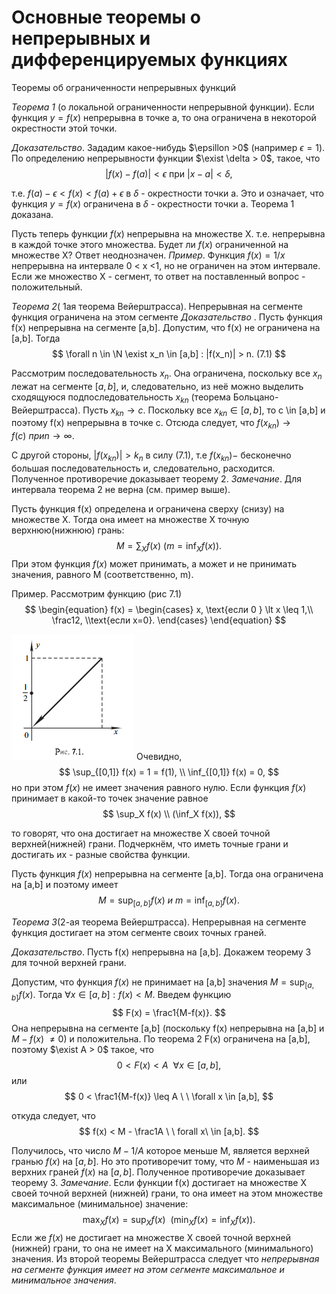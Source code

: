 # Основные теоремы о непрерывных и дифференцируемых функциях

Теоремы об ограниченности непрерывных функций

_Теорема 1_ (о локальной ограниченности непрерывной функции). Если функция $y = f(x)$ непрерывна в точке а, то она ограничена в некоторой окрестности этой точки.

_Доказательство_. Зададим какое-нибудь $\epsillon >0$ (например $\epsilon = 1$). 
По определению непрерывности функции $\exist \delta > 0$, такое, что 
$$
    |f(x) - f(a)| < \epsilon \text{   при   } |x-a| < \delta,
$$

т.е. $f(a) - \epsilon < f(x) < f(a) + \epsilon$ в $\delta$ - окрестности точки а. Это и означает, что функция $y = f(x)$ ограничена в $\delta$ - окрестности точки а. Теорема 1 доказана.

Пусть теперь функции $f(x)$ непрерывна на множестве X. т.е. непрерывна в каждой точке этого множества. Будет ли $f(x)$ ограниченной на множестве X? Ответ неоднозначен.
_Пример_. Функция $f(x) = 1/x$ непрерывна на интервале 0 < x <1, но не ограничен на этом интервале.
Если же множество X - сегмент, то ответ на поставленный вопрос - положительный.

_Теорема 2_( 1ая теорема Вейерштрасса).
Непрерывная на сегменте функция ограничена на этом сегменте
_Доказательство_ . Пусть функция f(x) непрерывна на сегменте [a,b]. Допустим, что f(x) не ограничена на [a,b]. Тогда
$$
    \forall n \in \N \exist x_n \in [a,b] : |f(x_n)| > n. (7.1)
$$

Рассмотрим последовательность ${x_n}$. Она ограничена, поскольку все $x_n$ лежат на сегменте $[a,b]$, и, следовательно, из неё можно выделить сходящуюся подпоследовательность ${x_{kn}}$ (теорема Больцано-Вейерштрасса). Пусть ${x_{kn}} \to c$. Поскольку все $x_{kn} \in [a,b]$, то c \in [a,b] и поэтому f(x) непрерывна в точке с. Отсюда следует, что $f(x_{kn}) \to f(c)\ при n\to\infty$.

С другой стороны, $|f(x_{kn})| > k_n$ в силу (7.1), т.е ${f(x_{kn})} -$ бесконечно большая последовательность и, следовательно, расходится. Полученное противоречие доказывает теорему 2.
_Замечание_. Для интервала теорема 2 не верна (см. пример выше).

Пусть функция f(x) определена и ограничена сверху (снизу) на множестве X. Тогда она имеет на множестве X точную верхнюю(нижнюю) грань:
$$
    M = \sum_{X} f(x) \ (m = \inf_X f(x)).
$$
При этом функция $f(x)$ может принимать, а может и не принимать значения, равного M (соответственно, m).

Пример. Рассмотрим функцию (рис 7.1)
$$
    \begin{equation} 
        f(x) = \begin{cases} 
            x, \text{если 0 } \lt x \leq 1,\\ 
            \frac12, \\text{если x=0}.
        \end{cases}
    \end{equation}
$$

![](../Картинки/Рис%207.1.png)
Очевидно,
$$
    \sup_{[0,1]} f(x) = 1 = f(1), \\ \inf_{[0,1]} f(x) = 0,
$$
но при этом $f(x)$ не имеет значения равного нулю.
Если функция $f(x)$ принимает в какой-то точек значение равное
$$
    \sup_X f(x) \\ (\inf_X f(x)),
$$

то говорят, что она достигает на множестве X своей точной верхней(нижней) грани. Подчеркнём, что иметь точные грани и достигать их - разные свойства функции.

Пусть функция $f(x)$ непрерывна на сегменте [a,b]. Тогда она ограничена на [a,b] и поэтому имеет
$$
    M = \sup_{[a,b]}f(x) \ и \ m=\inf_{[a,b]} f(x).
$$

_Теорема 3_(2-ая теорема Вейерштрасса). Непрерывная на сегменте функция достигает на этом сегменте своих точных граней.

_Доказательство_. Пусть f(x) непрерывна на [a,b]. Докажем теорему 3 для точной верхней грани.

Допустим, что функция $f(x)$ не принимает на [a,b] значения $M = \sup_{[a,b]} f(x)$. Тогда $\forall x \in [a,b]:f(x) < M$. Введем функцию
$$
    F(x) = \frac1{M-f(x)}.
$$
Она непрерывна на сегменте [a,b] (поскольку f(x) непрерывна на [a,b] и $M - f(x)$ $\neq 0$) и положительна. По теорема 2 F(x) ограничена на [a,b], поэтому $\exist A > 0$ такое, что
$$
    0 < F(x) < A \ \ \forall x \in [a,b],
$$
или
$$
    0 < \frac1{M-f(x)} \leq A \ \ \forall x \in [a,b],
$$

откуда следует, что 
$$
    f(x) < M - \frac1A \ \ forall x\ \in [a,b].
$$

Получилось, что число $M-1/A$ которое меньше M, является верхней гранью $f(x)$ на $[a,b]$. Но это противоречит тому, что $M$ - наименьшая из верхних граней $f(x)$ на $[a,b]$. Полученное противоречие доказывает теорему 3.
_Замечание_. Если функции f(x) достигает на множестве X своей точной верхней (нижней) грани, то она имеет на этом множестве 
максимальное (минимальное) значение:
$$
    \max_X f(x) = \sup_X f(x) \ \ (\min_X f(x) = \inf_X f(x)).
$$
Если же $f(x)$ не достигает на множестве X своей точной верхней (нижней) грани, то она не имеет на X максимального (минимального) значения. Из второй теоремы Вейерштрасса следует что _непрерывная на сегменте функция имеет на этом сегменте максимальное и минимальное значения_.
